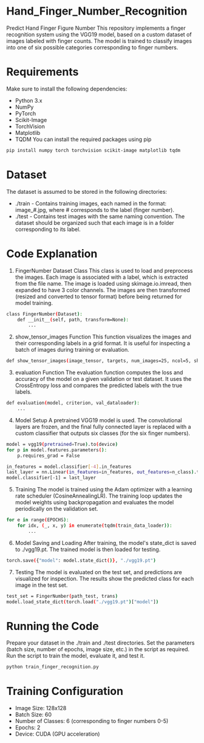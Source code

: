 # Hand_Finger_Number_Recognition
Predict Hand Finger Figure Number
This repository implements a finger recognition system using the VGG19 model, based on a custom dataset of images labeled with finger counts. The model is trained to classify images into one of six possible categories corresponding to finger numbers.

# Requirements
Make sure to install the following dependencies:

- Python 3.x
- NumPy
- PyTorch
- Scikit-Image
- TorchVision
- Matplotlib
- TQDM
You can install the required packages using pip
```bash
pip install numpy torch torchvision scikit-image matplotlib tqdm
```
# Dataset
The dataset is assumed to be stored in the following directories:

- ./train - Contains training images, each named in the format: image_#.jpg, where # corresponds to the label (finger number).
- ./test - Contains test images with the same naming convention.
The dataset should be organized such that each image is in a folder corresponding to its label.

# Code Explanation
1. FingerNumber Dataset Class
This class is used to load and preprocess the images. Each image is associated with a label, which is extracted from the file name. The image is loaded using skimage.io.imread, then expanded to have 3 color channels. The images are then transformed (resized and converted to tensor format) before being returned for model training.

```bash
class FingerNumber(Dataset):
    def __init__(self, path, transform=None):
        ...
```
2. show_tensor_images Function
This function visualizes the images and their corresponding labels in a grid format. It is useful for inspecting a batch of images during training or evaluation.

```bash
def show_tensor_images(image_tensor, targets, num_images=25, ncol=5, show=True):
```
3. evaluation Function
The evaluation function computes the loss and accuracy of the model on a given validation or test dataset. It uses the CrossEntropy loss and compares the predicted labels with the true labels.

```bash
def evaluation(model, criterion, val_dataloader):
    ...
```
4. Model Setup
A pretrained VGG19 model is used. The convolutional layers are frozen, and the final fully connected layer is replaced with a custom classifier that outputs six classes (for the six finger numbers).

```bash
model = vgg19(pretrained=True).to(device)
for p in model.features.parameters():
    p.requires_grad = False

in_features = model.classifier[-4].in_features
last_layer = nn.Linear(in_features=in_features, out_features=n_class).to(device)
model.classifier[-1] = last_layer
```
5. Training
The model is trained using the Adam optimizer with a learning rate scheduler (CosineAnnealingLR). The training loop updates the model weights using backpropagation and evaluates the model periodically on the validation set.

```bash
for e in range(EPOCHS):
    for idx, (_, x, y) in enumerate(tqdm(train_data_loader)):
        ...
```
6. Model Saving and Loading
After training, the model's state_dict is saved to ./vgg19.pt. The trained model is then loaded for testing.

```bash
torch.save({"model": model.state_dict()}, "./vgg19.pt")
```
7. Testing
The model is evaluated on the test set, and predictions are visualized for inspection. The results show the predicted class for each image in the test set.

```bash
test_set = FingerNumber(path_test, trans)
model.load_state_dict(torch.load("./vgg19.pt")["model"])
```

# Running the Code
Prepare your dataset in the ./train and ./test directories.
Set the parameters (batch size, number of epochs, image size, etc.) in the script as required.
Run the script to train the model, evaluate it, and test it.
```bash
python train_finger_recognition.py
```

# Training Configuration
- Image Size: 128x128
- Batch Size: 60
- Number of Classes: 6 (corresponding to finger numbers 0-5)
- Epochs: 2
- Device: CUDA (GPU acceleration)
